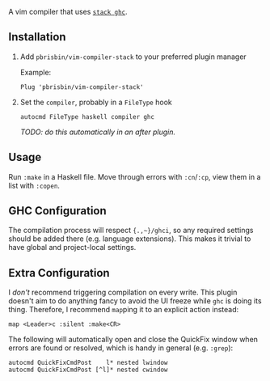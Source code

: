 A vim compiler that uses [`stack ghc`][stack].

## Installation

1. Add `pbrisbin/vim-compiler-stack` to your preferred plugin manager

   Example:

   ```vim
   Plug 'pbrisbin/vim-compiler-stack'
   ```

1. Set the `compiler`, probably in a `FileType` hook

   ```vim
   autocmd FileType haskell compiler ghc
   ```

   *TODO: do this automatically in an after plugin.*

## Usage

Run `:make` in a Haskell file. Move through errors with `:cn`/`:cp`,
view them in a list with `:copen`.

## GHC Configuration

The compilation process will respect `{.,~}/ghci`, so any required settings
should be added there (e.g. language extensions). This makes it trivial to have
global and project-local settings.

## Extra Configuration

I *don't* recommend triggering compilation on every write. This plugin doesn't
aim to do anything fancy to avoid the UI freeze while `ghc` is doing its thing.
Therefore, I recommend `map`ping it to an explicit action instead:

```vim
map <Leader>c :silent :make<CR>
```

The following will automatically open and close the QuickFix window when errors
are found or resolved, which is handy in general (e.g. `:grep`):

```vim
autocmd QuickFixCmdPost    l* nested lwindow
autocmd QuickFixCmdPost [^l]* nested cwindow
```

[stack]: http://docs.haskellstack.org/en/stable/README.html
